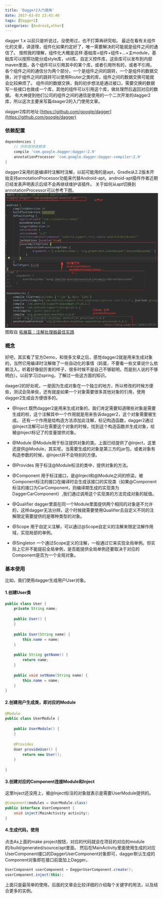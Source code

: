 ```yaml
---
title: 'Dagger2入门使用'
date: 2017-03-03 23:43:40
tags: [Dagger2]
categories: [Android,other]
---
```


dagger 1.x 以前只是听说过，没使用过，也不打算再研究啦。
最近在看有关组件化的文章，讲道理，组件化如果约定好了，唯一需要解决的可能就是组件之间的通信了。
按照我的理解，组件化大概是这样:基础库+组件+组件+...+主module，基础库可以按照功能分成style库，util库，自定义控件库，这些库可以发布到内部maven里面，各个组件可以引用其中的某个库，或者引用所有的，或者不引用。
各个组件之间的通信分为两个部分，一个是组件之间的跳转，一个是组件的数据交换，对于组件之间的跳转可以使用Router之类的库，组件之间的数据交换可能就会比较麻烦了。
组件间的数据交换，我的初步想法是通过接口，需要交换的数据写一些接口也做成一个库，其他的组件可以引用这个库，做处理然后返回对应的数据。
有大神提到他们公司的组件之间的通信是使用的一个二次开发的dagger2库，所以这次主要来写篇daager2的入门使用文章。

dagger2库的地址:[https://github.com/google/dagger](https://github.com/google/dagger)

### 依赖配置
```groovy
dependencies {
    // 你的其他依赖库
    compile 'com.google.dagger:dagger:2.9'
    annotationProcessor 'com.google.dagger:dagger-compiler:2.9'
}
```
dagger2采用的是编译时注解时注解，以前可能用的是apt，Gradle从2.2版本开始支持annotationProcessor功能来代替Android-apt。android-apt插件作者近期已经发表声明表示后续不会再继续维护该插件。
关于如何从apt切换到annotationProcessor可以参考下图。
![apt](/images/dagger2_apt.png)
图取自 [拓展篇：注解处理器最佳实践](http://blog.csdn.net/dd864140130/article/details/53957691)

<!-- more -->

### 概念
好吧，其实看了官方Demo，和很多文章之后，感觉dagger2就是用来生成对象的，当然它用编译时注解做了一些自动化的事情（妈蛋，不要看一些文章说什么依赖注入，听着好像挺厉害的样子，很多时候不是自己不够聪明，而是别人说的不够明白）。以前学习过spring，了解过一些这方面的知识。

daager2的好处呢，一是因为生成对象在一个独立的地方，所以修改的时候方便些，测试会简单些，还有就是如果一个对象需要很多其他对象的引用，使用dagger2生成会方便很多的。

- @Inject
既然dagger2是用来生成对象的，我们肯定需要知道哪些对象是需要生成的啦，这个注解其中一个作用就是用来告诉dagger2，这个对象需要被生成。
还有一个作用是给构造方法添加此注解，标记构造函数，dagger2通过@Inject注解可以在需要这个对象的时候，找到这个构造函数并生成对象，给被@Inject标记了的变量提供对象。

- @Module
@Module用于标注提供对象的类。上面已经提供了@Inject，这里还提供@Module，其实呢，当需要生成的对象是第三方的jar包，或者对象有构造参数的时候，@Inject并不会特别的方便。

- @Provides
用于标注@Module标注的类中，提供对象的方法。

- @Component
用于标注接口，是@Inject和@Module之间的桥梁。被Component标注的接口在编译时会生成该接口的实现类（如果@Component标注的接口为CarComponent，则编译期生成的实现类为DaggerCarComponent）,我们通过调用这个实现类的方法完成对象的赋值。

- @Qualifier
dagger里面在同一个Module里面提供两个相同的对象是不允许的，这样dagger无法分辨，这个时候就需要使用Qualifier去自定义不同的注解限定需要提供的是哪种类型的对象。

- @Scope
用于自定义注解，可以通过@Scope自定义的注解来限定注解作用域，实现局部的单例。

- @Singleton
一个通过Scope定义的注解，一般通过它来实现全局单例。但实际上它并不能提前全局单例，是否能提供全局单例还要取决于对应的Component是否为一个全局对象。

### 基本使用
比如，我们使用dagger生成用户User对象。
#### 1.创建User类
```java
public class User {
    private String name;

    public User() {
    }

    public User(String name) {
        this.name = name;
    }

    public String getName() {
        return name;
    }

    public void setName(String name) {
        this.name = name;
    }
}
```

#### 2.创建用户生成类，即对应的Module
```java
@Module
public class UserModule {

    public UserModule() {
    }

    @Provides
    User provideUser() {
        return new User();
    }

}
```

#### 3.创建对应的Component连接Module和Inject
这里Inject还没用上，被@Inject标注的对象就表示是需要UserModule提供的。
```java
@Component(modules = UserModule.class)
public interface UserComponent {
    void inject(MainActivity activity);
}
```

#### 4.生成代码，使用
点击As上面的make project按钮，对应的代码就会在项目的对应的module的/build/generated/source/apt里面。
然后在MainActivity里面使用生成的对应UserComponent接口的DaggerUserComponent对象即可，dagger默认生成的Component对象即在接口前面加上Dagger。
```java
UserComponent userComponent = DaggerUserComponent.create();
userComponent.inject(this);
```
上面只是最简单的使用，后面的文章会比较详细的介绍每个关键字的用法，以及结合更多的实例。
